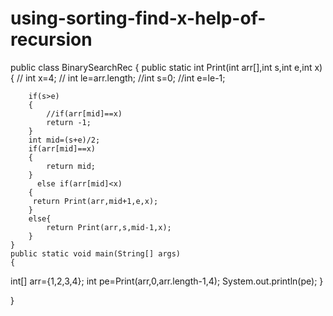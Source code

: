 # using-sorting-find-x-help-of-recursion
public class BinarySearchRec {
    public static int Print(int arr[],int s,int e,int x)
    {
       // int x=4;
       // int le=arr.length;
        //int s=0;
        //int e=le-1;
   
        if(s>e)
        {
            //if(arr[mid]==x)
            return -1;
        }
        int mid=(s+e)/2;
        if(arr[mid]==x)
        {
            return mid;
        }
          else if(arr[mid]<x)
        {
         return Print(arr,mid+1,e,x);
        }
        else{
            return Print(arr,s,mid-1,x);
        }
    }
    public static void main(String[] args)
    {
int[] arr={1,2,3,4};
 int pe=Print(arr,0,arr.length-1,4);
 System.out.println(pe);
    }
    
}
